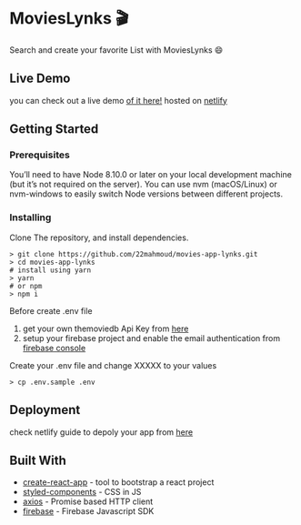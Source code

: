 # MoviesLynks 🎬

Search and create your favorite List with MoviesLynks 😄

## Live Demo

you can check out a live demo [of it here!](http://movies-lynks.netlify.com) hosted on [netlify](http://netlify.com)

## Getting Started

### Prerequisites

You’ll need to have Node 8.10.0 or later on your local development machine (but it’s not required on the server). You can use nvm (macOS/Linux) or nvm-windows to easily switch Node versions between different projects.

### Installing

Clone The repository, and install dependencies.

```
> git clone https://github.com/22mahmoud/movies-app-lynks.git
> cd movies-app-lynks
# install using yarn
> yarn
# or npm
> npm i
```

Before create .env file

1. get your own themoviedb Api Key from [here](https://developers.themoviedb.org/3)
2. setup your firebase project and enable the email authentication from [firebase console](https://console.firebase.google.com)

Create your .env file and change XXXXX to your values

```
> cp .env.sample .env
```

## Deployment

check netlify guide to depoly your app from [here](https://www.netlify.com/blog/2016/09/29/a-step-by-step-guide-deploying-on-netlify/)

## Built With

- [create-react-app](https://github.com/facebook/create-react-app) - tool to bootstrap a react project
- [styled-components](https://github.com/styled-components/styled-components) - CSS in JS
- [axios](https://github.com/axios/axios) - Promise based HTTP client
- [firebase](https://github.com/firebase/firebase-js-sdk) - Firebase Javascript SDK
